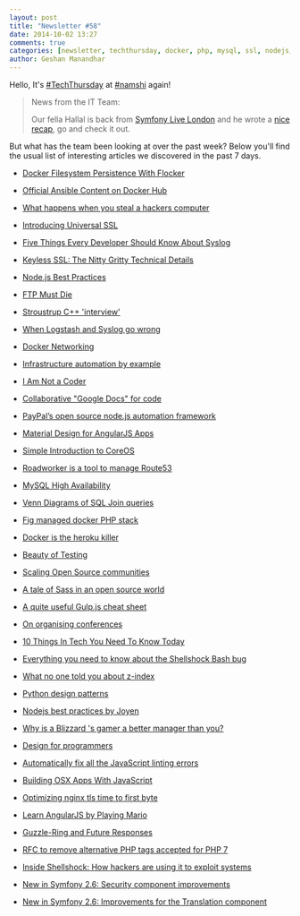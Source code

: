 ```yaml
---
layout: post
title: "Newsletter #58"
date: 2014-10-02 13:27
comments: true
categories: [newsletter, techthursday, docker, php, mysql, ssl, nodejs, symfony, gulp, css, sass, python, design]
author: Geshan Manandhar
---
```


Hello, It's [#TechThursday](/blog/categories/techthursday/) at [#namshi](http://namshi.com) again!

> News from the IT Team:
>
> Our fella Hallal is back from [Symfony Live London](http://london2014.live.symfony.com) and he wrote a [nice recap](http://tech.namshi.com/blog/2014/10/02/what-went-down-at-symfonylive-london/), go and check it out.
>

But what has the team been looking at over the past week? Below
you'll find the usual list of interesting articles we discovered
in the past 7 days.

* [Docker Filesystem Persistence With Flocker](http://www.centurylinklabs.com/docker-filesystem-persistence-with-flocker/)

* [Official Ansible Content on Docker Hub](http://www.ansible.com/blog/official-ansible-content-on-docker-hub)

* [What happens when you steal a hackers computer](http://www.youtube.com/watch?v=U4oB28ksiIo&feature=youtu.be)

* [Introducing Universal SSL](https://blog.cloudflare.com/introducing-universal-ssl/)
<!-- more -->
* [Five Things Every Developer Should Know About Syslog](https://www.loggly.com/blog/five-things-every-developer-know-syslog/)

* [Keyless SSL: The Nitty Gritty Technical Details](https://blog.cloudflare.com/keyless-ssl-the-nitty-gritty-technical-details/)

* [Node.js Best Practices](https://www.joyent.com/developers/node/design)

* [FTP Must Die](http://mywiki.wooledge.org/FtpMustDie#preview)

* [Stroustrup C++ 'interview'](http://www-users.cs.york.ac.uk/susan/joke/cpp.htm)

* [When Logstash and Syslog go wrong](http://kartar.net/2014/09/when-logstash-and-syslog-go-wrong/)

* [Docker Networking](http://blog.thestateofme.com/2014/09/12/docker-networking/)

* [Infrastructure automation by example](https://practicingruby.com/articles/infrastructure-automation)

* [I Am Not a Coder](http://cwebber.net/blog/2014/09/26/i-am-not-a-coder/)

* [Collaborative "Google Docs" for code](https://kobra.io)

* [PayPal’s open source node.js automation framework](http://paypal.github.io/nemo/)

* [Material Design for AngularJS Apps](https://github.com/angular/material)

* [Simple Introduction to CoreOS](http://www.centurylinklabs.com/simple-introduction-to-coreos-with-ceo-alex-polvi-and-cto-brandon-philips/)

* [Roadworker is a tool to manage Route53](https://github.com/winebarrel/roadworker)

* [MySQL High Availability](http://mysqlhighavailability.com/mysql-group-replication-hello-world/)

* [Venn Diagrams of SQL Join queries ](http://wiert.me/2014/04/08/venn-diagrams-of-sql-join-queries-via-data-visualization-google/)

* [Fig managed docker PHP stack](https://github.com/kasperisager/fig-phpstack)

* [Docker is the heroku killer](http://www.brightball.com/devops/docker-is-the-heroku-killer)

* [Beauty of Testing](http://blog.learningbyshipping.com/2014/09/25/beauty-of-testing/)

* [Scaling Open Source communities](http://buytaert.net/scaling-open-source-communities)

* [A tale of Sass in an open source world](https://speakerdeck.com/tammielis/a-tale-of-sass-in-an-open-source-world)

* [A quite useful Gulp.js cheat sheet](https://github.com/osscafe/gulp-cheatsheet)

* [On organising conferences](https://medium.com/@lucasalvini/on-organizing-conferences-a3737ad195a3)

* [10 Things In Tech You Need To Know Today](http://www.businessinsider.com/10-things-in-tech-you-need-to-know-today-october-1-2014-9)

* [Everything you need to know about the Shellshock Bash bug](http://www.troyhunt.com/2014/09/everything-you-need-to-know-about.html)

* [What no one told you about z-index](http://philipwalton.com/articles/what-no-one-told-you-about-z-index/)

* [Python design patterns](https://github.com/faif/python-patterns)

* [Nodejs best practices by Joyen](https://www.joyent.com/developers/node/design)

* [Why is a Blizzard 's gamer a better manager than you?](http://www.slideshare.net/gummyindustries/why-is-a-blizzard-s-a-gamer-a-better-manager-than-you)

* [Design for programmers](http://method.ac/)

* [Automatically fix all the JavaScript linting errors](http://addyosmani.com/blog/fixmyjs/)

* [Building OSX Apps With JavaScript](http://tylergaw.com/articles/building-osx-apps-with-js)

* [Optimizing nginx tls time to first byte](https://www.igvita.com/2013/12/16/optimizing-nginx-tls-time-to-first-byte/)

* [Learn AngularJS by Playing Mario](http://blnight.github.io/ngMario/)

* [Guzzle-Ring and Future Responses](http://mtdowling.com/blog/2014/09/28/guzzle-ring/)

* [RFC to remove alternative PHP tags accepted for PHP 7](https://wiki.php.net/rfc/remove_alternative_php_tags#vote)

* [Inside Shellshock: How hackers are using it to exploit systems](https://blog.cloudflare.com/inside-shellshock/)

* [New in Symfony 2.6: Security component improvements](http://symfony.com/blog/new-in-symfony-2-6-security-component-improvements)

* [New in Symfony 2.6: Improvements for the Translation component](http://symfony.com/blog/new-in-symfony-2-6-improvements-for-the-translation-component)



